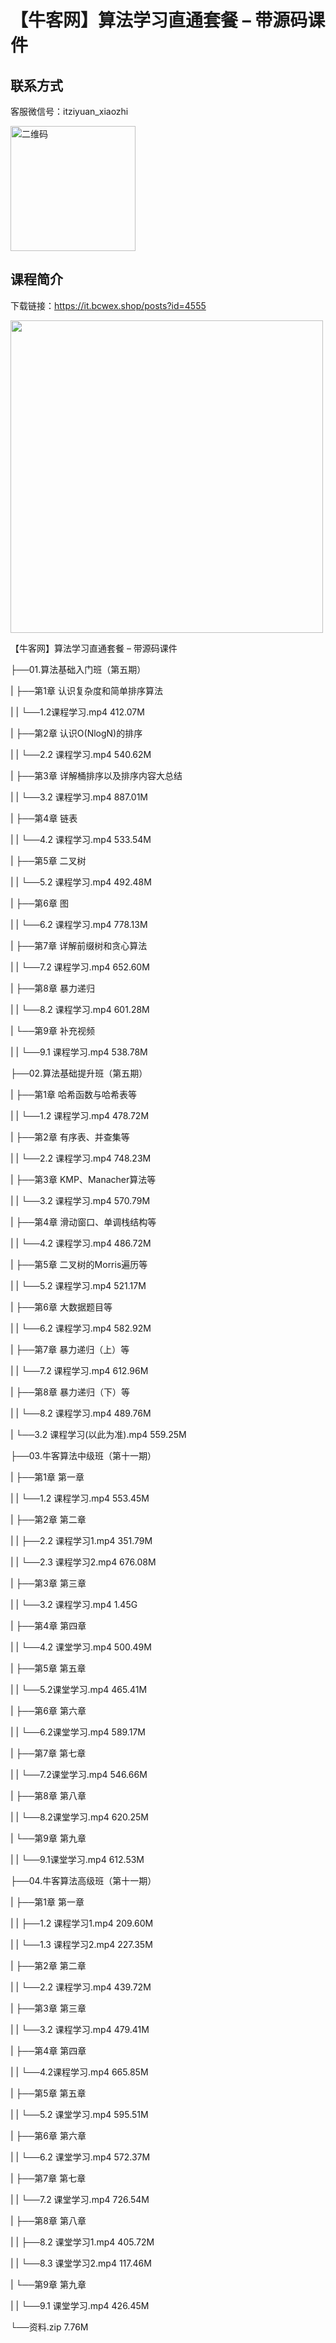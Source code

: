 # 【牛客网】算法学习直通套餐 &#8211; 带源码课件

## 联系方式

客服微信号：itziyuan_xiaozhi

<img src="https://ziyuanyun.oss-cn-guangzhou.aliyuncs.com/common/20240614073449/666b82192834a.jpg" width="200" height="200" alt="二维码">

## 课程简介

下载链接：https://it.bcwex.shop/posts?id=4555

<img src="https://ziyuanyun.oss-cn-guangzhou.aliyuncs.com/yun/20241103073010/6726b602d3db2.jpg" width="500" alt="">

  

 【牛客网】算法学习直通套餐 &#8211; 带源码课件

 ├──01.算法基础入门班（第五期）

 | ├──第1章 认识复杂度和简单排序算法

 | | └──1.2课程学习.mp4 412.07M

 | ├──第2章 认识O(NlogN)的排序

 | | └──2.2 课程学习.mp4 540.62M

 | ├──第3章 详解桶排序以及排序内容大总结

 | | └──3.2 课程学习.mp4 887.01M

 | ├──第4章 链表

 | | └──4.2 课程学习.mp4 533.54M

 | ├──第5章 二叉树

 | | └──5.2 课程学习.mp4 492.48M

 | ├──第6章 图

 | | └──6.2 课程学习.mp4 778.13M

 | ├──第7章 详解前缀树和贪心算法

 | | └──7.2 课程学习.mp4 652.60M

 | ├──第8章 暴力递归

 | | └──8.2 课程学习.mp4 601.28M

 | └──第9章 补充视频

 | | └──9.1 课程学习.mp4 538.78M

 ├──02.算法基础提升班（第五期）

 | ├──第1章 哈希函数与哈希表等

 | | └──1.2 课程学习.mp4 478.72M

 | ├──第2章 有序表、并查集等

 | | └──2.2 课程学习.mp4 748.23M

 | ├──第3章 KMP、Manacher算法等

 | | └──3.2 课程学习.mp4 570.79M

 | ├──第4章 滑动窗口、单调栈结构等

 | | └──4.2 课程学习.mp4 486.72M

 | ├──第5章 二叉树的Morris遍历等

 | | └──5.2 课程学习.mp4 521.17M

 | ├──第6章 大数据题目等

 | | └──6.2 课程学习.mp4 582.92M

 | ├──第7章 暴力递归（上）等

 | | └──7.2 课程学习.mp4 612.96M

 | ├──第8章 暴力递归（下）等

 | | └──8.2 课程学习.mp4 489.76M

 | └──3.2 课程学习(以此为准).mp4 559.25M

 ├──03.牛客算法中级班（第十一期）

 | ├──第1章 第一章

 | | └──1.2 课程学习.mp4 553.45M

 | ├──第2章 第二章

 | | ├──2.2 课程学习1.mp4 351.79M

 | | └──2.3 课程学习2.mp4 676.08M

 | ├──第3章 第三章

 | | └──3.2 课程学习.mp4 1.45G

 | ├──第4章 第四章

 | | └──4.2 课堂学习.mp4 500.49M

 | ├──第5章 第五章

 | | └──5.2课堂学习.mp4 465.41M

 | ├──第6章 第六章

 | | └──6.2课堂学习.mp4 589.17M

 | ├──第7章 第七章

 | | └──7.2课堂学习.mp4 546.66M

 | ├──第8章 第八章

 | | └──8.2课堂学习.mp4 620.25M

 | └──第9章 第九章

 | | └──9.1课堂学习.mp4 612.53M

 ├──04.牛客算法高级班（第十一期）

 | ├──第1章 第一章

 | | ├──1.2 课程学习1.mp4 209.60M

 | | └──1.3 课程学习2.mp4 227.35M

 | ├──第2章 第二章

 | | └──2.2 课程学习.mp4 439.72M

 | ├──第3章 第三章

 | | └──3.2 课程学习.mp4 479.41M

 | ├──第4章 第四章

 | | └──4.2课程学习.mp4 665.85M

 | ├──第5章 第五章

 | | └──5.2 课堂学习.mp4 595.51M

 | ├──第6章 第六章

 | | └──6.2 课堂学习.mp4 572.37M

 | ├──第7章 第七章

 | | └──7.2 课堂学习.mp4 726.54M

 | ├──第8章 第八章

 | | ├──8.2 课堂学习1.mp4 405.72M

 | | └──8.3 课堂学习2.mp4 117.46M

 | └──第9章 第九章

 | | └──9.1 课堂学习.mp4 426.45M

 └──资料.zip 7.76M

  